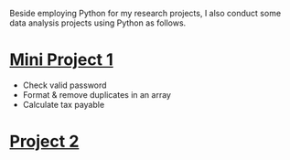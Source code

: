 Beside employing Python for my research projects, I also conduct some data analysis projects using Python as follows.

# [**Mini Project 1**](https://github.com/tamdang100/python_projects)

- Check valid password 
- Format & remove duplicates in an array
- Calculate tax payable


# [**Project 2**](https://github.com/tamdang100/python_project2)

